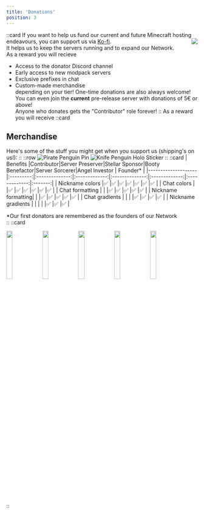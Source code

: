 ```yaml
---
title: 'Donations'
position: 3
---
```

::card
If you want to help us fund our current and future Minecraft hosting endeavours, you can support us via <a href='https://ko-fi.com/penguinnetwork'  target="_blank">Ko-fi</a>.
<img style="float: right;" src="/img/docs/prefixes.png">  
It helps us to keep the servers running and to expand our Network.  
As a reward you will recieve
- Access to the donator Discord channel
- Early access to new modpack servers
- Exclusive prefixes in chat 
- Custom-made merchandise  
depending on your tier!
One-time donations are also always welcome! You can even join the **current** pre-release server with donations of 5€ or above!  
Anyone who donates gets the "Contributor" role forever!
::
As a reward you will receive
::card
## Merchandise
Here's some of the stuff you might get when you support us (shipping's on us!):
:: 
::row
![Pirate Penguin Pin](/img/docs/pirate-pin.jpg "This little fella is coming for your booty")
![Knife Penguin Holo Sticker](/img/docs/knife-holo-sticker.jpg "Ooooooo shiny!")
::
::card
| Benefits           |Contributor|Server Preserver|Stellar Sponsor|Booty Benefactor|Server Sorcerer|Angel Investor | <span class="cursor-pointer" title="Our first donators will be remembered as the Founders of our Network">Founder*</span> |
|--------------------|:---------:|:--------------:|:-------------:|:--------------:|:-------------:|:-------------:|:-------:|
| Nickname colors    |✅         |✅             |✅              |✅             |✅             |✅             |✅      | 
| Chat colors        |           |✅             |✅              |✅             |✅             |✅             |✅      | 
| Chat formatting    |           |               |✅              |✅             |✅             |✅             |✅      | 
| Nickname formatting|           |               |✅              |✅             |✅             |✅             |✅      | 
| Chat gradients     |           |               |                |✅             |✅              |✅             |✅     | 
| Nickname gradients |           |               |                |               |✅              |✅             |✅     | 
<div class="md:hidden">*Our first donators are remembered as the founders of our Network</div>
::
::card
<p class="flex flex-wrap justify-center justify-between gap-4">
<img style="width: 18%;" src="/img/docs/tiers/preserver.png">  
<img style="width: 18%;" src="/img/docs/tiers/sponsor.png">  
<img style="width: 18%;" src="/img/docs/tiers/booty.png">  
<img style="width: 18%;" src="/img/docs/tiers/sorcerer.png">  
<img style="width: 18%;" src="/img/docs/tiers/angel.png">  
</p>
::